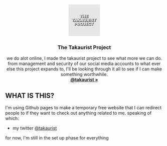 <p align="center">
  <img src="TTP square.png" width=100 height=100>

  <h3 align="center"> The Takaurist Project </h3>

  <p align="center">
    we do alot online, I made the takaurist project to see what more we can do. from management and security of our social media accounts to what ever else this project expands to, I'll be looking through it all to see if I can make something worthwhile.
    <br>
    <a href="https://twitter.com/takaurist"><strong>@takaurist &raquo;</strong></a>
  </p>
</p>

## WHAT IS THIS?
I'm using Github pages to make a temporary free website that I can redirect people to if they want to check out anything related to me.
speaking of which:
- my twitter [@takaurist](https://twitter.com/takaurist)

for now, I'm still in the set up phase for everything
